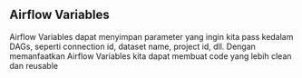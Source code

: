 ## Airflow Variables

Airflow Variables dapat menyimpan parameter yang ingin kita pass kedalam DAGs, seperti connection id, dataset name, project id, dll. Dengan memanfaatkan Airflow Variables kita dapat membuat code yang lebih clean dan reusable
